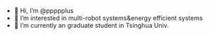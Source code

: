 - 👋 Hi, I’m @ppppplus
- 👀 I’m interested in multi-robot systems&energy efficient systems
- 🌱 I’m currently an graduate student in Tsinghua Univ.

<!---
ppppplus/ppppplus is a ✨ special ✨ repository because its `README.md` (this file) appears on your GitHub profile.
You can click the Preview link to take a look at your changes.
--->
